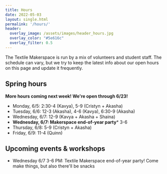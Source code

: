 ```yaml
---
title: Hours
date: 2022-05-03
layout: single.html
permalink: '/hours/'
header:
  overlay_image: /assets/images/header_hours.jpg
  overlay_color: "#5e616c"
  overlay_filter: 0.5
---
```


The Textile Makerspace is run by a mix of volunteers and student staff. The schedule can vary, but we try to keep the latest info about our open hours on this page and update it frequently.


## Spring hours

**More hours coming next week! We're open through 6/23!**

* Monday, 6/5: 2:30-4 (Kavya), 5-9 (Cristyn + Akasha)
* Tuesday, 6/6: 12-3 (Akasha), 4-6 (Kavya), 6:30-9 (Akasha)
* Wednesday, 6/7: 12-9 (Kavya + Akasha + Shaina)
* **Wednesday, 6/7: Makerspace end-of-year party*** 3-6
* Thursday, 6/8: 5-9 (Cristyn + Akasha)
* Friday, 6/9: 11-4 (Quinn)


## Upcoming events & workshops
* Wednesday 6/7 3-6 PM: Textile Makerspace end-of-year party! Come make things, but also there'll be snacks